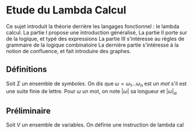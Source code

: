 # Etude du Lambda Calcul

Ce sujet introduit la théorie derrière les langages fonctionnel : le lambda calcul.
La partie I propose une introduction généralisé,
La partie II porte sur de la logique, et typé des expressions
La partie III s'intéresse au règles de grammaire de la logique combinatoire
La dernière partie s'intéresse à la notion de confluence, et fait introduire des graphes.

## Définitions

Soit $\Sigma$ un ensemble de *symboles*. On dis que $\omega=\omega_1...\omega_n$ est un *mot* s'il est une suite finie de lettre.
 Pour $\omega$ un mot, on note $|\omega|$ sa longueur et $|\omega|_\alpha$

## Préliminaire


Soit $V$ un ensemble de variables. 
On définie une instruction de lambda cal
<!--stackedit_data:
eyJoaXN0b3J5IjpbLTE1MjkyNDM4MDcsLTIwODg3NDY2MTJdfQ
==
-->